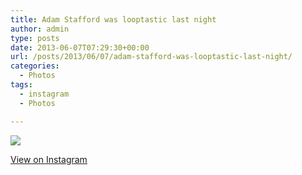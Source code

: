 ```yaml
---
title: Adam Stafford was looptastic last night
author: admin
type: posts
date: 2013-06-07T07:29:30+00:00
url: /posts/2013/06/07/adam-stafford-was-looptastic-last-night/
categories:
  - Photos
tags:
  - instagram
  - Photos

---
```

<img src="http://lobban.org/wordpress//HLIC/25c56b670f8c555d3417f2193ae9c860.jpg" class="instagram-image" />

<p class="view-instagram">
  <a href="http://instagram.com/p/aP8cgKKlpG/">View on Instagram</a>
</p>